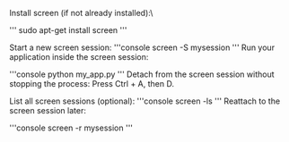 Install screen (if not already installed):\

'''
sudo apt-get install screen
'''

Start a new screen session:
'''console
screen -S mysession
'''
Run your application inside the screen session:

'''console
python my_app.py
'''
Detach from the screen session without stopping the process: Press Ctrl + A, then D.

List all screen sessions (optional):
'''console
screen -ls
'''
Reattach to the screen session later:

'''console
screen -r mysession
'''
